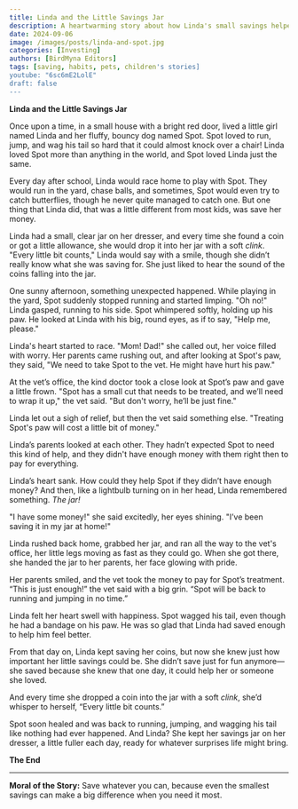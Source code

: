 ```yaml
---
title: Linda and the Little Savings Jar
description: A heartwarming story about how Linda's small savings helped her pet dog, Spot, when he needed it most. 
date: 2024-09-06
image: /images/posts/linda-and-spot.jpg
categories: [Investing]
authors: [BirdMyna Editors]
tags: [saving, habits, pets, children's stories]
youtube: "6sc6mE2LolE"
draft: false
---
```


**Linda and the Little Savings Jar**

Once upon a time, in a small house with a bright red door, lived a little girl named Linda and her fluffy, bouncy dog named Spot. Spot loved to run, jump, and wag his tail so hard that it could almost knock over a chair! Linda loved Spot more than anything in the world, and Spot loved Linda just the same.

Every day after school, Linda would race home to play with Spot. They would run in the yard, chase balls, and sometimes, Spot would even try to catch butterflies, though he never quite managed to catch one. But one thing that Linda did, that was a little different from most kids, was save her money.

Linda had a small, clear jar on her dresser, and every time she found a coin or got a little allowance, she would drop it into her jar with a soft *clink*. "Every little bit counts," Linda would say with a smile, though she didn’t really know what she was saving for. She just liked to hear the sound of the coins falling into the jar.

One sunny afternoon, something unexpected happened. While playing in the yard, Spot suddenly stopped running and started limping. "Oh no!" Linda gasped, running to his side. Spot whimpered softly, holding up his paw. He looked at Linda with his big, round eyes, as if to say, "Help me, please."

Linda's heart started to race. "Mom! Dad!" she called out, her voice filled with worry. Her parents came rushing out, and after looking at Spot's paw, they said, "We need to take Spot to the vet. He might have hurt his paw."

At the vet’s office, the kind doctor took a close look at Spot’s paw and gave a little frown. "Spot has a small cut that needs to be treated, and we’ll need to wrap it up," the vet said. "But don't worry, he’ll be just fine."

Linda let out a sigh of relief, but then the vet said something else. "Treating Spot's paw will cost a little bit of money."

Linda’s parents looked at each other. They hadn’t expected Spot to need this kind of help, and they didn't have enough money with them right then to pay for everything.

Linda’s heart sank. How could they help Spot if they didn’t have enough money? And then, like a lightbulb turning on in her head, Linda remembered something. *The jar!*

"I have some money!" she said excitedly, her eyes shining. "I’ve been saving it in my jar at home!"

Linda rushed back home, grabbed her jar, and ran all the way to the vet's office, her little legs moving as fast as they could go. When she got there, she handed the jar to her parents, her face glowing with pride.

Her parents smiled, and the vet took the money to pay for Spot’s treatment. “This is just enough!” the vet said with a big grin. “Spot will be back to running and jumping in no time.”

Linda felt her heart swell with happiness. Spot wagged his tail, even though he had a bandage on his paw. He was so glad that Linda had saved enough to help him feel better.

From that day on, Linda kept saving her coins, but now she knew just how important her little savings could be. She didn’t save just for fun anymore—she saved because she knew that one day, it could help her or someone she loved.

And every time she dropped a coin into the jar with a soft *clink*, she’d whisper to herself, “Every little bit counts.”

Spot soon healed and was back to running, jumping, and wagging his tail like nothing had ever happened. And Linda? She kept her savings jar on her dresser, a little fuller each day, ready for whatever surprises life might bring.

**The End**

---

**Moral of the Story:**
Save whatever you can, because even the smallest savings can make a big difference when you need it most.
